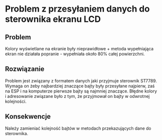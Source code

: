 # Problem z przesyłaniem danych do sterownika ekranu LCD

## Problem

Kolory wyświetlane na ekranie były nieprawidłowe + metoda wypełniająca ekran nie działała popranie - wypełniała około 80% całej powierzchni. 

## Rozwiązanie

Problem jest związany z formatem danych jaki przyjmuje sterownik ST7789. Wymaga on żeby najbardziej znaczące bajty były przesyłane najpierw, zaś na ESP i na komputerze pierwsze bajty są najmniej znaczące. Błędne kolory i adresowanie związane było z tym, że przyjmował on bajty w odwrotnej kolejności.

## Konsekwencje

Należy zamieniać kolejność bajtów w metodach przekazujących dane do sterownika. 